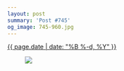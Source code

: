 ```yaml
---
layout: post
summary: 'Post #745'
og_image: 745-960.jpg
---
```


<p>
 <time>
  <a href="/745">
   {{ page.date | date: "%B %-d, %Y" }}
  </a>
 </time>
 <a href="/745">
  <figure data-taken="4/11/2018">
   <img sizes="(min-width: 700px) 50vw, calc(100vw - 2rem)" src="{{ site.assets_url }}/745-480.jpg" srcset="{{ site.assets_url }}/745-240.jpg 240w, {{ site.assets_url }}/745-480.jpg 480w, {{ site.assets_url }}/745-720.jpg 720w, {{ site.assets_url }}/745-960.jpg 960w"/>
  </figure>
 </a>
</p>
